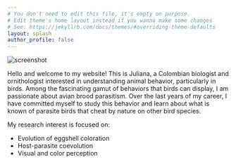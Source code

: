 ```yaml
---
# You don't need to edit this file, it's empty on purpose.
# Edit theme's home layout instead if you wanna make some changes
# See: https://jekyllrb.com/docs/themes/#overriding-theme-defaults
layout: splash
author_profile: false
---
```


![screenshot](assets/banner2.jpg)

Hello and welcome to my website! This is Juliana, a Colombian biologist and ornithologist interested in understanding animal behavior, particularly in birds. Among the fascinating gamut of behaviors that birds can display, I am passionate about avian brood parasitism. Over the last years of my career, I have committed myself to study this behavior and learn about what is known of parasite birds that cheat by nature on other bird species.

My research interest is focused on:

  -  Evolution of eggshell coloration
  -  Host-parasite coevolution
  -  Visual and color perception

